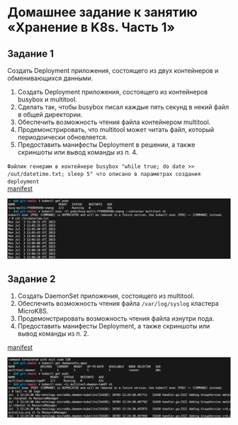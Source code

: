# Домашнее задание к занятию «Хранение в K8s. Часть 1»

## Задание 1

Создать Deployment приложения, состоящего из двух контейнеров и обменивающихся данными.

1. Создать Deployment приложения, состоящего из контейнеров busybox и multitool.
2. Сделать так, чтобы busybox писал каждые пять секунд в некий файл в общей директории.
3. Обеспечить возможность чтения файла контейнером multitool.
4. Продемонстрировать, что multitool может читать файл, который периодоически обновляется.
5. Предоставить манифесты Deployment в решении, а также скриншоты или вывод команды из п. 4.

`
Файлик генерим в контейнере busybox "while true; do date >> /out/datetime.txt; sleep 5" что описано в параметрах создания deployment
`
\
[manifest](manifests/busy-multi.yaml)

![script-check](screenshoots/1.png)

## Задание 2

1. Создать DaemonSet приложения, состоящего из multitool.
2. Обеспечить возможность чтения файла `/var/log/syslog` кластера MicroK8S.
3. Продемонстрировать возможность чтения файла изнутри пода.
4. Предоставить манифесты Deployment, а также скриншоты или вывод команды из п. 2.

[manifest](manifests/multi_daemon.yaml)

![check_logs](screenshoots/2.png)
